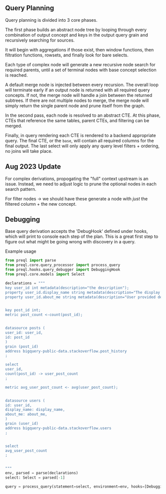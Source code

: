 
## Query Planning

Query planning is divided into 3 core phases.

The first phase builds an abstract node tree by looping through every combination of
output concept and keys in the output query grain and recursively searching for sources.

It will begin with aggregations if those exist, then window functions, then filtration functions,
rowsets, and finally look for bare selects.

Each type of complex node will generate a new recursive node search for required parents,
until a set of terminal nodes with base concept selection is reached. 

A default merge node is injected between every recursion. The overall loop will terminate early 
if an output node is returned with all required query concepts. If not, the merge node will
handle a join between the returned subtrees. If there are not multiple nodes to merge,
the merge node will simply return the single parent node and prune itself from the graph.

In the second pass, each node is resolved to an abstract CTE. At this phase, CTEs that 
reference the same tables, parent CTEs, and filtering can be merged.

Finally, in query rendering each CTE is rendered to a backend appropriate query. The final
CTE, or the `base`, will contain all required columns for the final output. The last
select will only apply any query level filters + ordering, no joins will take place.

## Aug 2023 Update

For complex derivations, propogating the "full" context upstream is an issue. Instead, we need to adjust logic to prune the optional nodes in each search pattern.

For filter nodes -> we should have these generate a node with _just_ the filtered column + the new concept. 

## Debugging

Base query derivation accepts the 'DebugHook' defined under hooks, which will print to console
each step of the plan. This is a great first step to figure out what might be going
wrong with discovery in a query. 

Example usage

```python
from preql import parse
from preql.core.query_processor import process_query
from preql.hooks.query_debugger import DebuggingHook
from preql.core.models import Select

declarations = """
key user_id int metadata(description="the description");
property user_id.display_name string metadata(description="The display name ");
property user_id.about_me string metadata(description="User provided description");


key post_id int;
metric post_count <-count(post_id);


datasource posts (
user_id: user_id,
id: post_id
)
grain (post_id)
address bigquery-public-data.stackoverflow.post_history
;

select
user_id,
count(post_id) -> user_post_count
;

metric avg_user_post_count <- avg(user_post_count);


datasource users (
id: user_id,
display_name: display_name,
about_me: about_me,
)
grain (user_id)
address bigquery-public-data.stackoverflow.users
;


select
avg_user_post_count
;


"""
env, parsed = parse(declarations)
select: Select = parsed[-1]

query = process_query(statement=select, environment=env, hooks=[DebuggingHook()])

```